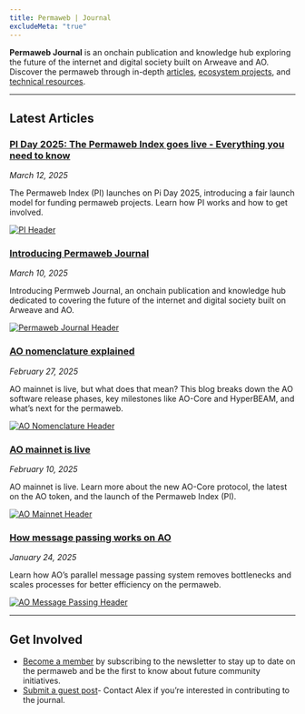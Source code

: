 ```yaml
---
title: Permaweb | Journal
excludeMeta: "true"
---
```

**Permaweb Journal** is an onchain publication and knowledge hub exploring the future of the internet and digital society built on Arweave and AO. Discover the permaweb through in-depth [articles](articles.md), [ecosystem projects](explore.md), and [technical resources](learn.md).

---
## Latest Articles

<div class="article-container">

<div class="article-text">

<h3><a href="article/permaweb-index.md">PI Day 2025: The Permaweb Index goes live - Everything you need to know</a></h3>

<p><em>March 12, 2025</em></p>

<p>The Permaweb Index (PI) launches on Pi Day 2025, introducing a fair launch model for funding permaweb projects. Learn how PI works and how to get involved.</p>

</div>

<a href="article/permaweb-index.md" class="article-thumbnail">

<img src="/static/images/pi-header.png" alt="PI Header">

</a>

</div>
<div class="article-container">

<div class="article-text">

<h3><a href="news/introducing-permaweb-journal.md">Introducing Permaweb Journal</a></h3>

<p><em>March 10, 2025</em></p>

<p>Introducing Permweb Journal, an onchain publication and knowledge hub dedicated to covering the future of the internet and digital society built on Arweave and AO.</p>

</div>

<a href="news/introducing-permaweb-journal.md" class="article-thumbnail">

<img src="/static/og-image.png" alt="Permaweb Journal Header">

</a>

</div>
<div class="article-container">
  <div class="article-text">
    <h3><a href="article/ao-nomenclature.md">AO nomenclature explained</a></h3>
    <p><em>February 27, 2025</em></p>
    <p>AO mainnet is live, but what does that mean? This blog breaks down the AO software release phases, key milestones like AO-Core and HyperBEAM, and what’s next for the permaweb.</p>
  </div>
  <a href="article/ao-nomenclature.md" class="article-thumbnail">
    <img src="/static/images/ao-nomenclature-header.png" alt="AO Nomenclature Header">
  </a>
</div>

<div class="article-container">
  <div class="article-text">
    <h3><a href="article/ao-mainnet-live.md">AO mainnet is live</a></h3>
    <p><em>February 10, 2025</em></p>
    <p>AO mainnet is live. Learn more about the new AO-Core protocol, the latest on the AO token, and the launch of the Permaweb Index (PI).</p>
  </div>
  <a href="article/ao-mainnet-live.md" class="article-thumbnail">
    <img src="/static/images/ao-mainnet-header.webp" alt="AO Mainnet Header">
  </a>
</div>

<div class="article-container">
  <div class="article-text">
    <h3><a href="article/ao-message-passing-explained.md">How message passing works on AO</a></h3>
    <p><em>January 24, 2025</em></p>
    <p>Learn how AO’s parallel message passing system removes bottlenecks and scales processes for better efficiency on the permaweb.</p>
  </div>
  <a href="article/ao-message-passing-explained.md" class="article-thumbnail">
    <img src="/static/images/ao-message-passing-header.webp" alt="AO Message Passing Header">
  </a>
</div>

---

## Get Involved
- [Become a member](https://paragraph.xyz/@permaweb-journal) by subscribing to the newsletter to stay up to date on the permaweb and be the first to know about future community initiatives.
- [Submit a guest post](https://x.com/afmedia_)- Contact Alex if you’re interested in contributing to the journal.

